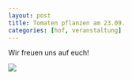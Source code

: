 ```yaml
---
layout: post
title: Tomaten pflanzen am 23.09.
categories: [hof, veranstaltung]
---
```



Wir freuen uns auf euch!

<img src="/public/images/a.jpg">


